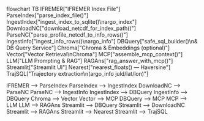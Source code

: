 flowchart TB
  IFREMER["IFREMER Index File"]
  ParseIndex["parse_index_file()"]
  IngestIndex["ingest_index_to_sqlite()\nargo_index"]
  DownloadNC["download_netcdf_for_index_path()"]
  ParseNC["parse_profile_netcdf_to_info_rows()"]
  IngestInfo["ingest_info_rows()\nargo_info"]
  DBQuery["safe_sql_builder()\n& DB Query Service"]
  Chroma["Chroma & Embeddings (optional)"]
  Vector["Vector Retrieval\nChroma"]
  MCP["assemble_mcp_context()"]
  LLM["LLM Prompting & RAG"]
  RAGAns["rag_answer_with_mcp()"]
  Streamlit["Streamlit UI"]
  Nearest["nearest_floats() — Haversine"]
  TrajSQL["Trajectory extraction\n(argo_info juld/lat/lon)"]

  IFREMER --> ParseIndex
  ParseIndex --> IngestIndex
  DownloadNC --> ParseNC
  ParseNC --> IngestInfo
  IngestIndex --> DBQuery
  IngestInfo --> DBQuery
  Chroma --> Vector
  Vector --> MCP
  DBQuery --> MCP
  MCP --> LLM
  LLM --> RAGAns
  Streamlit --> DBQuery
  Streamlit --> DownloadNC
  Streamlit --> RAGAns
  Streamlit --> Nearest
  Streamlit --> TrajSQL
